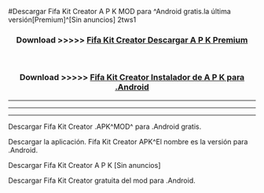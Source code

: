 #Descargar Fifa Kit Creator  A P K MOD para ^Android gratis.la última versión[Premium]^[Sin anuncios] 2tws1



<div align="center">
<h3>Download >>>>> <a href="https://es-web.web.app/?es= ${title}">Fifa Kit Creator  Descargar A P K Premium</a></h3><br>

<h3>Download >>>>> <a href="https://es-web.web.app/?es= ${title}">Fifa Kit Creator  Instalador de A P K para .Android</a></h3>
</div>


----------------------------------------------------------

----------------------------------------------------------

----------------------------------------------------------

Descargar Fifa Kit Creator  .APK^MOD^ para .Android gratis.

Descargar la aplicación. Fifa Kit Creator  APK^El nombre es la versión para .Android.

Descargar Fifa Kit Creator  A P K [Sin anuncios]

Descargar Fifa Kit Creator  gratuita del mod para .Android.